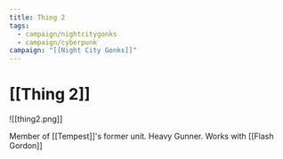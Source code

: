 ```yaml
---
title: Thing 2
tags:
  - campaign/nightcitygonks
  - campaign/cyberpunk
campaign: "[[Night City Gonks]]"
---
```

# [[Thing 2]]

![[thing2.png]]

Member of [[Tempest]]'s former unit. Heavy Gunner. Works with [[Flash Gordon]]